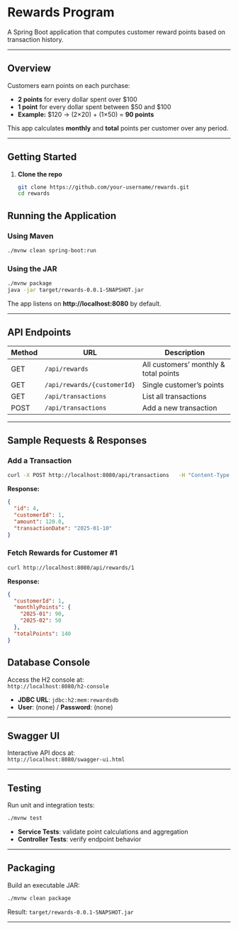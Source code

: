 # Rewards Program

A Spring Boot application that computes customer reward points based on transaction history.

---

## Overview

Customers earn points on each purchase:

- **2 points** for every dollar spent over $100  
- **1 point** for every dollar spent between $50 and $100  
- **Example:** $120 → (2×20) + (1×50) = **90 points**

This app calculates **monthly** and **total** points per customer over any period.

---
## Getting Started

1. **Clone the repo**  
   ```bash
   git clone https://github.com/your-username/rewards.git
   cd rewards
   ```

## Running the Application

### Using Maven

```bash
./mvnw clean spring-boot:run
```

### Using the JAR

```bash
./mvnw package
java -jar target/rewards-0.0.1-SNAPSHOT.jar
```

The app listens on **http://localhost:8080** by default.

---

## API Endpoints

| Method | URL                         | Description                          |
| ------ | --------------------------- | ------------------------------------ |
| GET    | `/api/rewards`              | All customers’ monthly & total points |
| GET    | `/api/rewards/{customerId}` | Single customer’s points             |
| GET    | `/api/transactions`         | List all transactions                |
| POST   | `/api/transactions`         | Add a new transaction                |

---

## Sample Requests & Responses

### Add a Transaction

```bash
curl -X POST http://localhost:8080/api/transactions   -H "Content-Type: application/json"   -d '{"customerId":1,"amount":120.0,"transactionDate":"2025-01-10"}'
```

**Response:**
```json
{
  "id": 4,
  "customerId": 1,
  "amount": 120.0,
  "transactionDate": "2025-01-10"
}
```

### Fetch Rewards for Customer #1

```bash
curl http://localhost:8080/api/rewards/1
```

**Response:**
```json
{
  "customerId": 1,
  "monthlyPoints": {
    "2025-01": 90,
    "2025-02": 50
  },
  "totalPoints": 140
}
```

## Database Console

Access the H2 console at:  
`http://localhost:8080/h2-console`

- **JDBC URL**: `jdbc:h2:mem:rewardsdb`  
- **User**: (none) / **Password**: (none)

---

## Swagger UI

Interactive API docs at:  
`http://localhost:8080/swagger-ui.html`

---

## Testing

Run unit and integration tests:

```bash
./mvnw test
```

- **Service Tests**: validate point calculations and aggregation  
- **Controller Tests**: verify endpoint behavior

---

## Packaging

Build an executable JAR:

```bash
./mvnw clean package
```

Result: `target/rewards-0.0.1-SNAPSHOT.jar`

---
